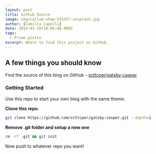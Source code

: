 ```yaml
---
layout: post
title: Github Source
image: img/callum-shaw-555357-unsplash.jpg
author: [Camilla Capelli]
date: 2019-03-10T10:00:00.000Z
tags:
  - Primo piatto
excerpt: Where to find this project on GitHub.
---
```


## __A few things you should know__
Find the source of this blog on GitHub - [scttcper/gatsby-casper](https://github.com/scttcper/gatsby-casper)

### Getting Started
Use this repo to start your own blog with the same theme.

__Clone this repo.__
```bash
git clone https://github.com/scttcper/gatsby-casper.git --depth=1
```

__Remove .git folder and setup a new one__
```bash
rm -rf .git && git init
```

Now push to whatever repo you want!
